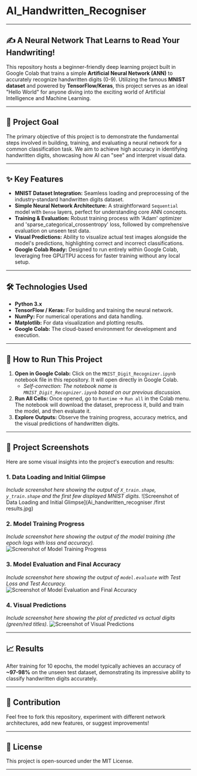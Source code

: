 # AI_Handwritten_Recogniser

---

## ✍️ A Neural Network That Learns to Read Your Handwriting!

This repository hosts a beginner-friendly deep learning project built in Google Colab that trains a simple **Artificial Neural Network (ANN)** to accurately recognize handwritten digits (0-9). Utilizing the famous **MNIST dataset** and powered by **TensorFlow/Keras**, this project serves as an ideal "Hello World" for anyone diving into the exciting world of Artificial Intelligence and Machine Learning.

---

## 🎯 Project Goal

The primary objective of this project is to demonstrate the fundamental steps involved in building, training, and evaluating a neural network for a common classification task. We aim to achieve high accuracy in identifying handwritten digits, showcasing how AI can "see" and interpret visual data.

---

## ✨ Key Features

* **MNIST Dataset Integration:** Seamless loading and preprocessing of the industry-standard handwritten digits dataset.
* **Simple Neural Network Architecture:** A straightforward `Sequential` model with `Dense` layers, perfect for understanding core ANN concepts.
* **Training & Evaluation:** Robust training process with 'Adam' optimizer and 'sparse_categorical_crossentropy' loss, followed by comprehensive evaluation on unseen test data.
* **Visual Predictions:** Ability to visualize actual test images alongside the model's predictions, highlighting correct and incorrect classifications.
* **Google Colab Ready:** Designed to run entirely within Google Colab, leveraging free GPU/TPU access for faster training without any local setup.

---

## 🛠️ Technologies Used

* **Python 3.x**
* **TensorFlow / Keras:** For building and training the neural network.
* **NumPy:** For numerical operations and data handling.
* **Matplotlib:** For data visualization and plotting results.
* **Google Colab:** The cloud-based environment for development and execution.

---

## 🚀 How to Run This Project

1.  **Open in Google Colab:** Click on the `MNIST_Digit_Recognizer.ipynb` notebook file in this repository. It will open directly in Google Colab.
    * *Self-correction: The notebook name is `MNIST_Digit_Recognizer.ipynb` based on our previous discussion.*
2.  **Run All Cells:** Once opened, go to `Runtime` -> `Run all` in the Colab menu. The notebook will download the dataset, preprocess it, build and train the model, and then evaluate it.
3.  **Explore Outputs:** Observe the training progress, accuracy metrics, and the visual predictions of handwritten digits.

---

## 📸 Project Screenshots

Here are some visual insights into the project's execution and results:

### 1. Data Loading and Initial Glimpse
*Include screenshot here showing the output of `X_train.shape`, `y_train.shape` and the first few displayed MNIST digits.*
![Screenshot of Data Loading and Initial Glimpse](Ai_handwritten_recogniser
/first results.jpg)

### 2. Model Training Progress
*Include screenshot here showing the output of the model training (the epoch logs with loss and accuracy).*
![Screenshot of Model Training Progress](link-to-your-screenshot-2.png)

### 3. Model Evaluation and Final Accuracy
*Include screenshot here showing the output of `model.evaluate` with Test Loss and Test Accuracy.*
![Screenshot of Model Evaluation and Final Accuracy](link-to-your-screenshot-3.png)

### 4. Visual Predictions
*Include screenshot here showing the plot of predicted vs actual digits (green/red titles).*
![Screenshot of Visual Predictions](link-to-your-screenshot-4.png)

---

## 📈 Results

After training for 10 epochs, the model typically achieves an accuracy of **~97-98%** on the unseen test dataset, demonstrating its impressive ability to classify handwritten digits accurately.

---

## 🤝 Contribution

Feel free to fork this repository, experiment with different network architectures, add new features, or suggest improvements!

---

## 📜 License

This project is open-sourced under the MIT License.

---
